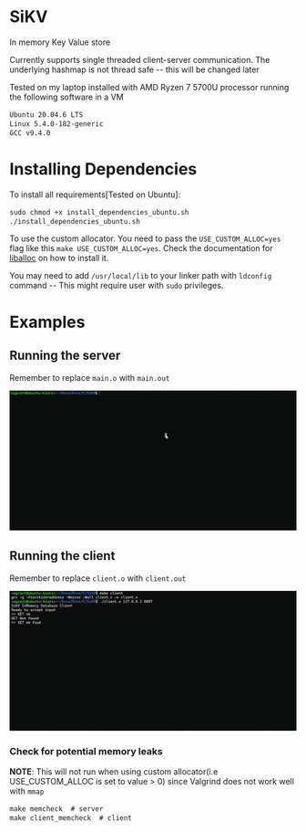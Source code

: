 # SiKV
In memory Key Value store

Currently supports single threaded client-server communication. The underlying hashmap is not thread safe -- this will be changed later

Tested on my laptop installed with AMD Ryzen 7 5700U processor running the following software in a VM
```
Ubuntu 20.04.6 LTS
Linux 5.4.0-182-generic
GCC v9.4.0
```

# Installing Dependencies
To install all requirements[Tested on Ubuntu]:
```
sudo chmod +x install_dependencies_ubuntu.sh
./install_dependencies_ubuntu.sh
```

To use the custom allocator. You need to pass the `USE_CUSTOM_ALLOC=yes` flag like this `make USE_CUSTOM_ALLOC=yes`. Check the documentation for [liballoc](https://github.com/misachi/allocator) on how to install it.

You may need to add `/usr/local/lib` to your linker path with `ldconfig` command -- This might require user with `sudo` privileges. 

# Examples

## Running the server
Remember to replace `main.o` with `main.out`

![Server Demo](assets/sikv-server.gif)

## Running the client
Remember to replace `client.o` with `client.out`

![Client Demo](assets/sikv-client.gif)


### Check for potential memory leaks
**NOTE**: This will not run when using custom allocator(i.e USE_CUSTOM_ALLOC is set to value > 0) since Valgrind does not work well with `mmap`

```
make memcheck  # server
make client_memcheck  # client
```
